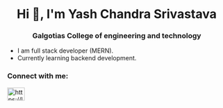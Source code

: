 
<h1 align="center">Hi 👋, I'm Yash Chandra Srivastava</h1>
<h3 align="center">Galgotias College of engineering and technology</h3>

- I am full stack developer (MERN).
- Currently learning backend development.

<h3 align="left">Connect with me:</h3>
<p align="left">
<a href="https://linkedin.com/in/yasrivastva" target="blank"><img align="center" src="https://raw.githubusercontent.com/rahuldkjain/github-profile-readme-generator/master/src/images/icons/Social/linked-in-alt.svg" alt="https://linkedin.com/in/sachanritik1" height="30" width="40" /></a>
<!--
**Yash985/yash985** is a ✨ _special_ ✨ repository because its `README.md` (this file) appears on your GitHub profile.

Here are some ideas to get you started:

- 🔭 I’m currently working on ...
- 🌱 I’m currently learning ...
- 👯 I’m looking to collaborate on ...
- 🤔 I’m looking for help with ...
- 💬 Ask me about ...
- 📫 How to reach me: ...
- 😄 Pronouns: ...
- ⚡ Fun fact: ...
-->
